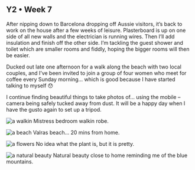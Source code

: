 ## Y2 • Week 7
After nipping down to Barcelona dropping off Aussie visitors, it’s back to work on the house after a few weeks of leisure. Plasterboard is up on one side of all new walls and the electrician is running wires. Then I’ll add insulation and finish off the other side. I’m tackling the guest shower and toilet which are smaller rooms and fiddly, hoping the bigger rooms will then be easier.

Ducked out late one afternoon for a walk along the beach with two local couples, and I’ve been invited to join a group of four women who meet for coffee every Sunday morning… which is good because I have started talking to myself 😯

I continue finding beautiful things to take photos of… using the mobile – camera being safely tucked away from dust. It will be a happy day when I have the gusto again to set up a tripod.

![a walkin](https://github.com/user-attachments/assets/fdf33cb1-2b92-40fc-b5be-d9fda422fd5c)
Mistress bedroom walkin robe.

![a beach](https://github.com/user-attachments/assets/0a5a2e46-145d-4b70-bbc9-28d4c0d08dc9)
Valras beach... 20 mins from home.

![a flowers](https://github.com/user-attachments/assets/9f051fc1-0223-4a13-8ce6-e457219cdb4d)
No idea what the plant is, but it is pretty.

![a natural beauty](https://github.com/user-attachments/assets/024185d8-17b9-4471-a209-183ef18a30fb)
Natural beauty close to home reminding me of the blue mountains.
